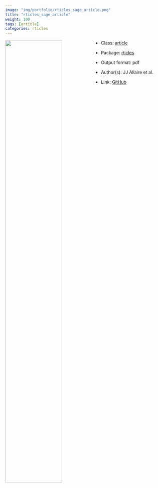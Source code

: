 ```yaml
---
image: "img/portfolio/rticles_sage_article.png"
title: "rticles_sage_article"
weight: 100
tags: [article]
categories: rticles
---
```




<!--more-->

<p><a href="../../img/portfolio/rticles_sage_article.png"><img class = "jf-image-shadow" src="../../img/portfolio/rticles_sage_article.png", width="60%"  align="left"></a></p>



- Class: [article](../../tags/article)
- Package: [rticles](rticles)
- Output format: pdf

- Author(s): JJ Allaire et al.
- Link: [GitHub](https://github.com/rstudio/rticles)


